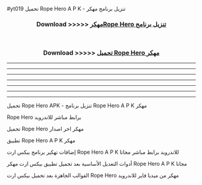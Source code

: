 #yt019 تحميل Rope Hero  A P K - تنزيل برنامج مهكر



<div align="center">
<h3>Download >>>>> <a href="https://runaway1.web.app/?sq=Rope Hero ">مهكرRope Hero  تنزيل برنامج</a></h3><br>

<h3>Download >>>>> <a href="https://runaway1.web.app/?sq=Rope Hero ">تحميل Rope Hero  مهكر</a></h3>
</div>


----------------------------------------------------------

----------------------------------------------------------

----------------------------------------------------------

----------------------------------------------------------

----------------------------------------------------------

----------------------------------------------------------

----------------------------------------------------------

تحميل Rope Hero  APK - تنزيل برنامج Rope Hero  A P K مهكر

Rope Hero  برابط مباشر للاندرويد

تحميل Rope Hero  مهكر اخر اصدار

تطبيق Rope Hero  A P K مهكر

إضافات تهكير برنامج بيكس ارت Rope Hero  A P K للاندرويد برابط مباشر مجانا

أدوات التعديل الأساسية بعد تحميل تطبيق بيكس ارت مهكر Rope Hero  A P K مجانا

القوالب الجاهزة بعد تحميل بيكس ارت Rope Hero  مهكر من ميديا فاير للاندرويد


